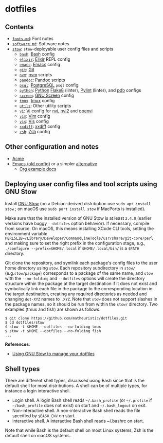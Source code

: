 # dotfiles

## Contents

- [`fonts.md`](fonts.md): Font notes
- [`software.md`](software.md): Software notes
- [`stow`](stow): `stow`-deployable user config files and scripts
  - [`bash`](stow/bash):
    [Bash](https://www.gnu.org/software/bash/) config
  - [`elixir`](stow/elixir):
    [Elixir](https://elixir-lang.org/) REPL config
  - [`emacs`](stow/emacs):
    [Emacs](https://www.gnu.org/software/emacs/) config
  - [`git`](stow/git):
    [Git](https://git-scm.com/)
  - [`nvm`](stow/nvm):
    [nvm](https://github.com/nvm-sh/nvm) scripts
  - [`pandoc`](stow/pandoc):
    [Pandoc](https://pandoc.org/) scripts
  - [`psql`](stow/psql):
    [PostgreSQL](https://www.postgresql.org/) `psql` config
  - [`python`](stow/python):
    [Python](https://www.python.org/)
    [Flake8](https://flake8.pycqa.org/en/latest/) (linter),
    [Pylint](https://www.pylint.org/) (linter), and
    [pdb](https://docs.python.org/3/library/pdb.html) configs
  - [`screen`](stow/screen):
    [GNU Screen](https://www.gnu.org/software/screen/) config
  - [`tmux`](stow/tmux):
    [tmux](https://github.com/tmux/tmux) config
  - [`utils`](stow/utils):
    Other utility scripts
  - [`vi`](stow/vi):
    [Vi](https://en.wikipedia.org/wiki/Vi) config for
    [nvi](https://repo.or.cz/nvi.git),
    [nvi2](https://github.com/lichray/nvi2) and
    [openvi](https://github.com/johnsonjh/OpenVi)
  - [`vim`](stow/vim):
    [Vim](https://www.vim.org/) config
  - [`vis`](stow/vis):
    [Vis](https://github.com/martanne/vis) config
  - [`xxdiff`](stow/xxdiff):
    [xxdiff](https://github.com/blais/xxdiff) config
  - [`zsh`](stow/zsh):
    [Zsh](https://www.zsh.org/) config

## Other configuration and notes

- [Acme](https://github.com/matheuristic/plan9port-config)
- [Emacs (old config)](https://github.com/matheuristic/emacs-config)
  or a simpler [alternative](https://emacs.amodernist.com/)
  - [Org example docs](https://github.com/matheuristic/org-examples)

## Deploying user config files and tool scripts using GNU Stow

Install [GNU Stow](https://www.gnu.org/software/stow/) (on a
Debian-derived distribution use `sudo apt install stow` ; on macOS use
`sudo port install stow` if MacPorts is installed).

Make sure that the installed version of GNU Stow is at least `2.4.0`
(earlier versions have buggy `--dotfiles` option behavior). If
necessary, compile from source. On macOS, this means installing XCode
CLI tools, setting the environment variable
`PERL5LIB=/Library/Developer/CommandLineTools/usr/share/git-core/perl`
and making sure to set the right prefix in the configuration stage,
e.g., `./configure --prefix=$HOME/.local` if `$HOME/.local/bin/` is a
`$PATH` directory.

Git clone the repository, and symlink each package's config files to
the user home directory using `stow`. Each repository subdirectory in
`stow/` (e.g.`stow/package`) corresponds to a package of the same
name, and `stow` with the `--no-folding` and `--dotfiles` options will
create the directory structure within the package at the target
destination if it does not exist and symbolically link each file in
the package to the corresponding location in the target destination,
creating any required directories as needed and changing `dot-XYZ`
names to `.XYZ`. Note that `stow` does not support slashes in the
package names, so it should be run from within the `stow/` directory.
Two examples (tmux and fish) are shown as follows.

```Shell
$ git clone https://github.com/matheuristic/dotfiles.git
$ cd dotfiles/stow
$ stow -t $HOME --dotfiles --no-folding tmux
$ stow -t $HOME --dotfiles --no-folding fish
...
```

**References**:

- [Using GNU Stow to manage your dotfiles](http://brandon.invergo.net/news/2012-05-26-using-gnu-stow-to-manage-your-dotfiles.html)

## Shell types

There are different shell types, discussed using Bash since that is
the default shell for most distributions. A shell can be of multiple
types, for instance a login interactive shell.

- Login shell. A login Bash shell reads `~/.bash_profile` (or
  `~/.profile` if `~/bash_profile` does not exist) on start and
  `~/.bash_logout` on exit.
- Non-interactive shell. A non-interactive Bash shell reads the file
  specified by `$BASH_ENV` on start.
- Interactive shell. A interactive Bash shell reads ~/.bashrc on
  start.

Note that while Bash is the default shell on most Linux systems,
Zsh is the default shell on macOS systems.
